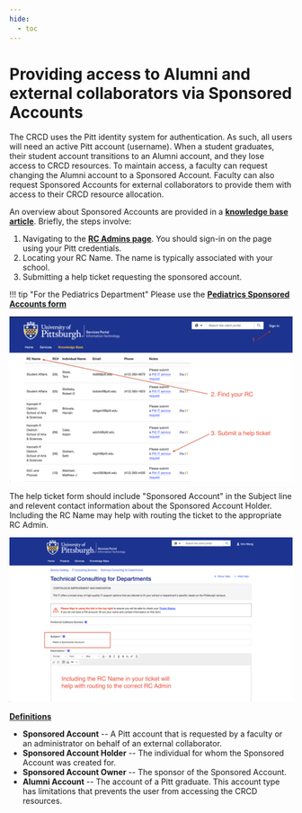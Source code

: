```yaml
---
hide:
  - toc
---
```


# Providing access to Alumni and external collaborators via Sponsored Accounts

The CRCD uses the Pitt identity system for authentication. As such, all users will need an active Pitt account (username). When a
student graduates, their student account transitions to an Alumni account, and they lose access to CRCD resources. To maintain
access, a faculty can request changing the Alumni account to a Sponsored Account. Faculty can also request Sponsored Accounts 
for external collaborators to provide them with access to their CRCD resource allocation.

An overview about Sponsored Accounts are provided in a [**knowledge base article**](https://services.pitt.edu/TDClient/33/Portal/KB/ArticleDet?ID=801).
Briefly, the steps involve: 

1. Navigating to the [**RC Admins page**](https://services.pitt.edu/TDClient/33/Portal/KB/ArticleDet?ID=218). You should sign-in
on the page using your Pitt credentials.
2. Locating your RC Name. The name is typically associated with your school.
3. Submitting a help ticket requesting the sponsored account.

!!! tip "For the Pediatrics Department" 
    Please use the [**Pediatrics Sponsored Accounts form**](https://services.pitt.edu/TDClient/33/Portal/Requests/TicketRequests/NewForm?ID=Vk2EErK0OTw_&RequestorType=Service)

![GETTING-STARTED-MAP](../_assets/img/sponsored_accnt/RC_Admin.png)

The help ticket form should include "Sponsored Account" in the Subject line and relevent contact information about the Sponsored 
Account Holder. Including the RC Name may help with routing the ticket to the appropriate RC Admin.

![GETTING-STARTED-MAP](../_assets/img/sponsored_accnt/Ticket_Sponsored_ACCNT.png)

<ins>**Definitions**</ins>

* **Sponsored Account** -- A Pitt account that is requested by a faculty or an administrator on behalf of an external collaborator.
* **Sponsored Account Holder** -- The individual for whom the Sponsored Account was created for.
* **Sponsored Account Owner** -- The sponsor of the Sponsored Account.
* **Alumni Account** -- The account of a Pitt graduate. This account type has limitations that prevents the user from accessing the CRCD resources.
